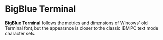 # BigBlue Terminal

**BigBlue Terminal** follows the metrics and dimensions of Windows' old Terminal font,
but the appearance is closer to the classic IBM PC text mode character sets.
